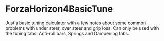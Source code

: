 # ForzaHorizon4BasicTune
Just a basic tuning calculator with a few notes about some common problems with under steer, over steer and grip loss. Can only be used with the tuning tabs: Anti-roll bars, Springs and Dampening tabs.
